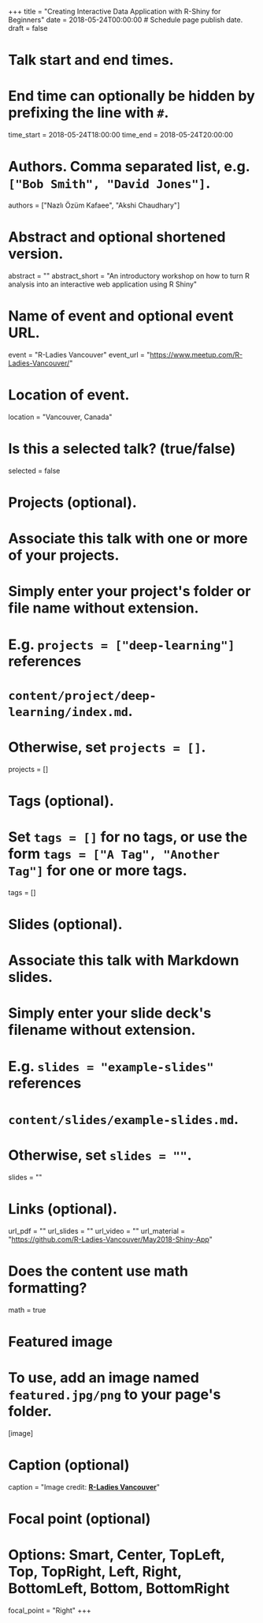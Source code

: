 +++
title = "Creating Interactive Data Application with R-Shiny for Beginners"
date = 2018-05-24T00:00:00  # Schedule page publish date.
draft = false

# Talk start and end times.
#   End time can optionally be hidden by prefixing the line with `#`.
time_start = 2018-05-24T18:00:00
time_end = 2018-05-24T20:00:00

# Authors. Comma separated list, e.g. `["Bob Smith", "David Jones"]`.
authors = ["Nazlı Özüm Kafaee", "Akshi Chaudhary"]

# Abstract and optional shortened version.
abstract = ""
abstract_short = "An introductory workshop on how to turn R analysis into an interactive web application using R Shiny"

# Name of event and optional event URL.
event = "R-Ladies Vancouver"
event_url = "https://www.meetup.com/R-Ladies-Vancouver/"

# Location of event.
location = "Vancouver, Canada"

# Is this a selected talk? (true/false)
selected = false

# Projects (optional).
#   Associate this talk with one or more of your projects.
#   Simply enter your project's folder or file name without extension.
#   E.g. `projects = ["deep-learning"]` references 
#   `content/project/deep-learning/index.md`.
#   Otherwise, set `projects = []`.
projects = []

# Tags (optional).
#   Set `tags = []` for no tags, or use the form `tags = ["A Tag", "Another Tag"]` for one or more tags.
tags = []

# Slides (optional).
#   Associate this talk with Markdown slides.
#   Simply enter your slide deck's filename without extension.
#   E.g. `slides = "example-slides"` references 
#   `content/slides/example-slides.md`.
#   Otherwise, set `slides = ""`.
slides = ""

# Links (optional).
url_pdf = ""
url_slides = ""
url_video = ""
url_material = "https://github.com/R-Ladies-Vancouver/May2018-Shiny-App"

# Does the content use math formatting?
math = true

# Featured image
# To use, add an image named `featured.jpg/png` to your page's folder. 
[image]
  # Caption (optional)
  caption = "Image credit: [**R-Ladies Vancouver**](https://www.meetup.com/R-Ladies-Vancouver/events/250562561/)"

  # Focal point (optional)
  # Options: Smart, Center, TopLeft, Top, TopRight, Left, Right, BottomLeft, Bottom, BottomRight
  focal_point = "Right"
+++
